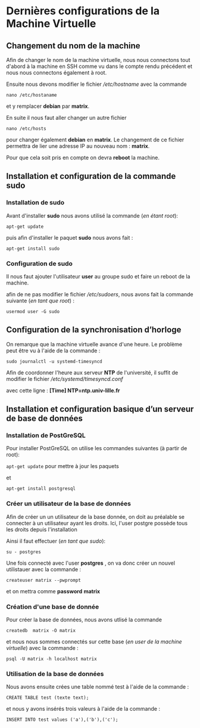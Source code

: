 # Dernières configurations de la Machine Virtuelle 

## Changement du nom de la machine 

Afin de changer le nom de la machine virtuelle, nous nous connectons tout d'abord à la machine en SSH comme vu dans le compte rendu précédent et nous nous connectons également à root. 

Ensuite nous devons modifier le fichier */etc/hostname* avec la commande

`nano /etc/hostaname`

et y remplacer **debian** par **matrix**. 

En suite il nous faut aller changer un autre fichier 

`nano /etc/hosts`

pour changer également **debian** en **matrix**. Le changement de ce fichier permettra de lier une adresse IP au nouveau nom : **matrix**. 

Pour que cela soit pris en compte on devra **reboot** la machine.

## Installation et configuration de la commande sudo

### Installation de sudo

Avant d'installer **sudo** nous avons utilisé la commande (*en étant root*): 

`apt-get update`

puis afin d'installer le paquet **sudo** nous avons fait : 

`apt-get install sudo`

### Configuration de sudo

Il nous faut ajouter l'utilisateur **user** au groupe sudo et faire un reboot de la machine.

afin de ne pas modifier le fichier */etc/sudoers*, nous avons fait la commande suivante (*en tant que root*) : 

`usermod user -G sudo`

## Configuration de la synchronisation d’horloge

On remarque que la machine virtuelle avance d'une heure. 
Le problème peut être vu à l'aide de la commande : 

`sudo journalctl -u systemd-timesyncd`

Afin de coordonner l'heure aux serveur **NTP** de l'université, il suffit de modifier le fichier */etc/systemd/timesyncd.conf*

avec cette ligne : 
**[Time]
NTP=ntp.univ-lille.fr**

## Installation et configuration basique d’un serveur de base de données

### Installation de PostGreSQL

Pour installer PostGreSQL on utilise les commandes suivantes (à partir de root): 

`apt-get update` pour mettre à jour les paquets 

et

`apt-get install postgresql`

### Créer un utilisateur de la base de données

Afin de créer un un utilisateur de la base donnée, on doit au préalable se connecter à un utilisateur ayant les droits. 
Ici, l'user postgre possède tous les droits depuis l'installation  

Ainsi il faut effectuer (*en tant que sudo*):

`su - postgres`

Une fois connecté avec l'user **postgres** , on va donc créer un nouvel utilistauer avec la commande : 

`createuser matrix --pwprompt`

et on mettra comme **password** **matrix**

### Création d'une base de donnée

Pour créer la base de données, nous avons utlisé la commande 

`createdb  matrix -O matrix`

et nous nous sommes connectés sur cette base (*en user de la machine virtuelle*) avec la commande : 

`psql -U matrix -h localhost matrix`

### Utilisation de la base de données

Nous avons ensuite crées une table nommé test à l'aide de la commande : 

`CREATE TABLE test (texte text);`

et nous y avons insérés trois valeurs à l'aide de la commande : 

`INSERT INTO test values ('a'),('b'),('c');`
